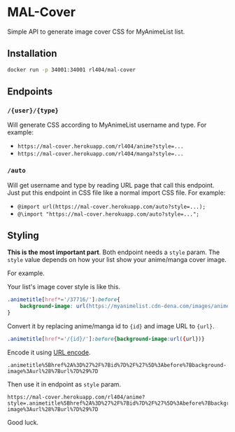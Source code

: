 # MAL-Cover

Simple API to generate image cover CSS for MyAnimeList list.

## Installation

```bash
docker run -p 34001:34001 rl404/mal-cover
```

## Endpoints

### `/{user}/{type}`

Will generate CSS according to MyAnimeList username and type. For example:

- `https://mal-cover.herokuapp.com/rl404/anime?style=...`
- `https://mal-cover.herokuapp.com/rl404/manga?style=...`

### `/auto`

Will get username and type by reading URL page that call this endpoint. Just put this endpoint in CSS file like a normal import CSS file. For example:

- `@import url(https://mal-cover.herokuapp.com/auto?style=...);`
- `@\import "https://mal-cover.herokuapp.com/auto?style=...";`

## Styling

**This is the most important part**. Both endpoint needs a `style` param. The `style` value depends on how your list show your anime/manga cover image.

For example.

Your list's image cover style is like this.

```css
.animetitle[href*='/37716/']:before{
    background-image: url(https://myanimelist.cdn-dena.com/images/anime/1889/93555.jpg)
}
```

Convert it by replacing anime/manga id to `{id}` and image URL to `{url}`.

```css
.animetitle[href*='/{id}/']:before{background-image:url({url})}
```

Encode it using [URL encode](https://www.urlencoder.org/).

```
.animetitle%5Bhref%2A%3D%27%2F%7Bid%7D%2F%27%5D%3Abefore%7Bbackground-image%3Aurl%28%7Burl%7D%29%7D
```

Then use it in endpoint as `style` param.

```
https://mal-cover.herokuapp.com/rl404/anime?style=.animetitle%5Bhref%2A%3D%27%2F%7Bid%7D%2F%27%5D%3Abefore%7Bbackground-image%3Aurl%28%7Burl%7D%29%7D
```

Good luck.